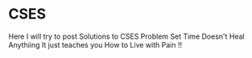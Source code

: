 # CSES
Here I will try to post Solutions to CSES Problem Set
Time Doesn't Heal Anythiing It just teaches you How to Live with Pain !!
